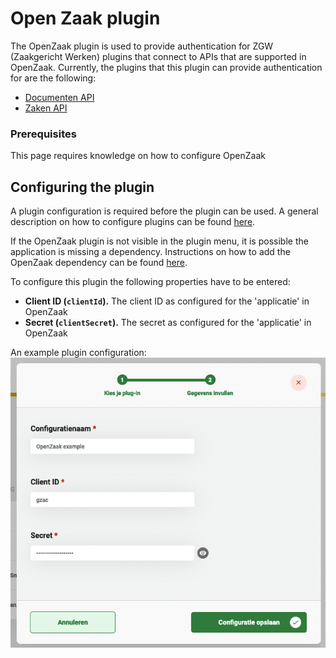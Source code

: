 # Open Zaak plugin

The OpenZaak plugin is used to provide authentication for ZGW (Zaakgericht Werken) plugins that connect to APIs that are supported in OpenZaak. Currently, the plugins that this plugin can provide authentication for are the following:

* [Documenten API](configure-documenten-api-plugin.md)
* [Zaken API](configure-zaken-api-plugin.md)

### Prerequisites

This page requires knowledge on how to configure OpenZaak

## Configuring the plugin

A plugin configuration is required before the plugin can be used. A general description on how to configure plugins can be found [here](../../plugins/configure-plugin.md).

If the OpenZaak plugin is not visible in the plugin menu, it is possible the application is missing a dependency. Instructions on how to add the OpenZaak dependency can be found [here](../../../nog-een-plek-geven/modules/zgw/openzaak.md).

To configure this plugin the following properties have to be entered:

* **Client ID (`clientId`).** The client ID as configured for the 'applicatie' in OpenZaak
* **Secret (`clientSecret`).** The secret as configured for the 'applicatie' in OpenZaak

An example plugin configuration: ![example plugin configuration](../../../using-valtimo/plugin/openzaak/img/configure-plugin.png)
